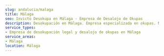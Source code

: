 ```yaml
---
slug: andalucia/malaga
title: Málaga
seo: Invicto Desokupa en Málaga - Empresa de Desalojo de Okupas
description: Desokupación en Málaga. Empresa especializada en okupas. Mediación legal y desalojo express. Presupuesto gratuito.
service_types:
- Empresa de desokupación legal y desalojo de okupas en Málaga
service_areas:
- Málaga
location: Málaga
---
```

